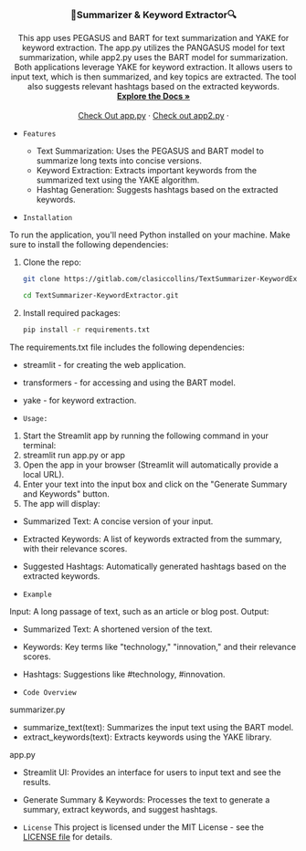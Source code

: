 

<br />
<div align="center">
  
  </a>

<h3 align="center"> 📝Summarizer & Keyword Extractor🔍</h3>

  <p align="center">
    This app uses PEGASUS and BART for text summarization and YAKE for keyword extraction.
    The app.py utilizes the PANGASUS model for text summarization, while app2.py uses the BART model for summarization. Both applications leverage YAKE for keyword   extraction. It allows users to input text, which is then summarized, and key topics are extracted. The tool also suggests relevant hashtags based   on the extracted keywords.
    <br />
    <a href="https://github.com/ClassicCollins/TextSummarizer-KeywordExtractor"><strong>Explore the Docs »</strong></a>
    <br />
    <br />
    <a href="https://summarizer-extractor2.streamlit.app/">Check Out app.py</a>
    ·
    <a href="https://summarizer-extractor.streamlit.app/">Check out app2.py</a>
    ·
  </p>
</div>


- `Features`
  
  -  Text Summarization: Uses the PEGASUS and BART model to summarize long texts into concise versions.
  -  Keyword Extraction: Extracts important keywords from the summarized text using the YAKE algorithm.
  -  Hashtag Generation: Suggests hashtags based on the extracted keywords.

- `Installation`

To run the application, you'll need Python installed on your machine. Make sure to install the following dependencies:
1. Clone the repo:
   ```sh
   git clone https://gitlab.com/clasiccollins/TextSummarizer-KeywordExtractor.git
   ```
   ```sh
   cd TextSummarizer-KeywordExtractor.git
   ```
2. Install required packages:
   ```sh
   pip install -r requirements.txt
   ```
The requirements.txt file includes the following dependencies:
  - streamlit - for creating the web application.
  - transformers - for accessing and using the BART model.
  - yake - for keyword extraction.
  
- `Usage:`
1.	Start the Streamlit app by running the following command in your terminal:
2.	streamlit run app.py or app
3.	Open the app in your browser (Streamlit will automatically provide a local URL).
4.	Enter your text into the input box and click on the "Generate Summary and Keywords" button.
5.	The app will display:
  - Summarized Text: A concise version of your input.
  - Extracted Keywords: A list of keywords extracted from the summary, with their relevance scores.
  - Suggested Hashtags: Automatically generated hashtags based on the extracted keywords.

- `Example`

Input:
A long passage of text, such as an article or blog post.
Output:
  - Summarized Text: A shortened version of the text.
  - Keywords: Key terms like "technology," "innovation," and their relevance scores.
  - Hashtags: Suggestions like #technology, #innovation.

- `Code Overview`
  
summarizer.py

  -	summarize_text(text): Summarizes the input text using the BART model.
  - extract_keywords(text): Extracts keywords using the YAKE library.

app.py

  - Streamlit UI: Provides an interface for users to input text and see the results.
  - Generate Summary & Keywords: Processes the text to generate a summary, extract keywords, and suggest hashtags.

- `License`
This project is licensed under the MIT License - see the [LICENSE file](https://github.com/ClassicCollins/TextSummarizer-KeywordExtractor/blob/classic/LICENSE) for details.

